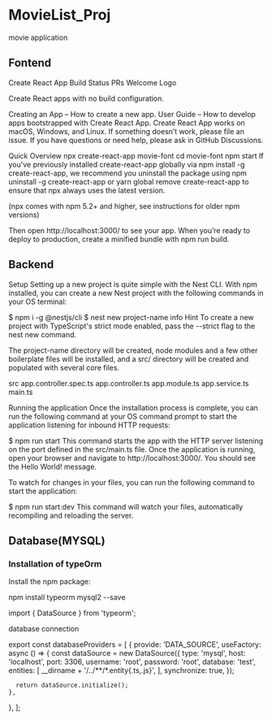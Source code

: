 # MovieList_Proj
movie application

## Fontend
Create React App Build Status PRs Welcome
Logo

Create React apps with no build configuration.

Creating an App – How to create a new app.
User Guide – How to develop apps bootstrapped with Create React App.
Create React App works on macOS, Windows, and Linux.
If something doesn’t work, please file an issue.
If you have questions or need help, please ask in GitHub Discussions.

Quick Overview
npx create-react-app movie-font
cd movie-font
npm start
If you've previously installed create-react-app globally via npm install -g create-react-app, we recommend you uninstall the package using npm uninstall -g create-react-app or yarn global remove create-react-app to ensure that npx always uses the latest version.

(npx comes with npm 5.2+ and higher, see instructions for older npm versions)

Then open http://localhost:3000/ to see your app.
When you’re ready to deploy to production, create a minified bundle with npm run build.


## Backend

Setup
Setting up a new project is quite simple with the Nest CLI. With npm installed, you can create a new Nest project with the following commands in your OS terminal:

$ npm i -g @nestjs/cli
$ nest new project-name
info Hint To create a new project with TypeScript's strict mode enabled, pass the --strict flag to the nest new command.

The project-name directory will be created, node modules and a few other boilerplate files will be installed, and a src/ directory will be created and populated with several core files.

src
app.controller.spec.ts
app.controller.ts
app.module.ts
app.service.ts
main.ts

Running the application
Once the installation process is complete, you can run the following command at your OS command prompt to start the application listening for inbound HTTP requests:

$ npm run start
This command starts the app with the HTTP server listening on the port defined in the src/main.ts file. Once the application is running, open your browser and navigate to http://localhost:3000/. You should see the Hello World! message.

To watch for changes in your files, you can run the following command to start the application:

$ npm run start:dev
This command will watch your files, automatically recompiling and reloading the server.

## Database(MYSQL)

### Installation of typeOrm
Install the npm package:

npm install typeorm  mysql2 --save

import { DataSource } from 'typeorm';

database connection

export const databaseProviders = [
  {
    provide: 'DATA_SOURCE',
    useFactory: async () => {
      const dataSource = new DataSource({
        type: 'mysql',
        host: 'localhost',
        port: 3306,
        username: 'root',
        password: 'root',
        database: 'test',
        entities: [
            __dirname + '/../**/*.entity{.ts,.js}',
        ],
        synchronize: true,
      });

      return dataSource.initialize();
    },
  },
];
